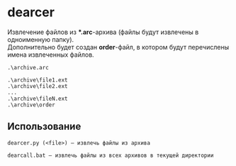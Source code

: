 # dearcer

Извлечение файлов из **\*.arc**-архива (файлы будут извлечены в одноименную папку).  
Дополнительно будет создан **order**-файл, в котором будут перечислены имена извлеченных файлов.

```
.\archive.arc

.\archive\file1.ext
.\archive\file2.ext
...
.\archive\fileN.ext
.\archive\order
```

## Использование

```
dearcer.py (<file>) — извлечь файлы из архива
```

```
dearcall.bat — извлечь файлы из всех архивов в текущей директории
```
